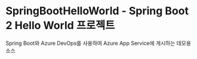 # SpringBootHelloWorld - Spring Boot 2 Hello World 프로젝트 
Spring Boot와 Azure DevOps를 사용하여 Azure App Service에 게시하는 데모용 소스
